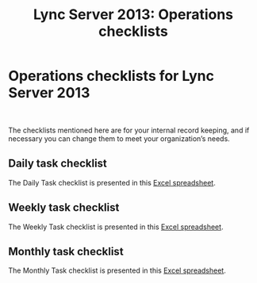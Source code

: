 ﻿---
title: 'Lync Server 2013: Operations checklists'
TOCTitle: Operations checklists
ms:assetid: 263cf20b-bf2f-4a47-951c-6c5fbd0a9445
ms:mtpsurl: https://technet.microsoft.com/en-us/library/Dn745896(v=OCS.15)
ms:contentKeyID: 63969588
ms.date: 04/27/2015
mtps_version: v=OCS.15
---

# Operations checklists for Lync Server 2013

 


The checklists mentioned here are for your internal record keeping, and if necessary you can change them to meet your organization’s needs.

## Daily task checklist

The Daily Task checklist is presented in this [Excel spreadsheet](http://download.microsoft.com/download/9/a/3/9a3faa4b-07a8-41fe-9d25-30783a6253ff/operations+daily.xlsx).

## Weekly task checklist

The Weekly Task checklist is presented in this [Excel spreadsheet](http://download.microsoft.com/download/9/a/3/9a3faa4b-07a8-41fe-9d25-30783a6253ff/operations+weekly.xlsx).

## Monthly task checklist

The Monthly Task checklist is presented in this [Excel spreadsheet](http://download.microsoft.com/download/9/a/3/9a3faa4b-07a8-41fe-9d25-30783a6253ff/operations+monthly.xlsx).

